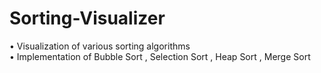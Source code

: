 # Sorting-Visualizer

• Visualization of various sorting algorithms  
• Implementation of Bubble Sort , Selection Sort , Heap Sort , Merge Sort
